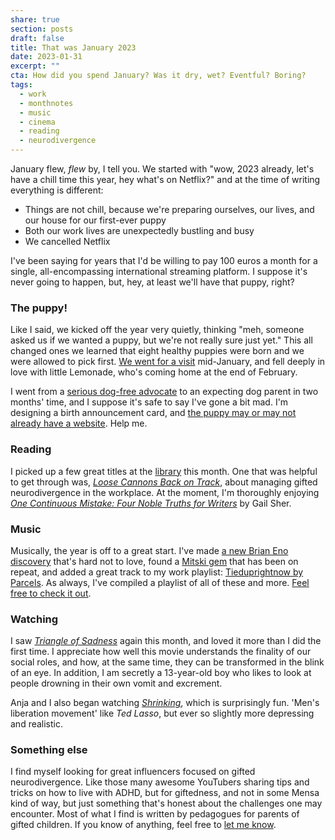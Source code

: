 ```yaml
---
share: true
section: posts
draft: false
title: That was January 2023
date: 2023-01-31
excerpt: ""
cta: How did you spend January? Was it dry, wet? Eventful? Boring?
tags:
  - work
  - monthnotes
  - music
  - cinema
  - reading
  - neurodivergence
---
```



January flew, _flew_ by, I tell you. We started with "wow, 2023 already, let's have a chill time this year, hey what's on Netflix?" and at the time of writing everything is different:

- Things are not chill, because we're preparing ourselves, our lives, and our house for our first-ever puppy
- Both our work lives are unexpectedly bustling and busy
- We cancelled Netflix

I've been saying for years that I'd be willing to pay 100 euros a month for a single, all-encompassing international streaming platform. I suppose it's never going to happen, but, hey, at least we'll have that puppy, right?

### The puppy!
Like I said, we kicked off the year very quietly, thinking "meh, someone asked us if we wanted a puppy, but we're not really sure just yet." This all changed ones we learned that eight healthy puppies were born and we were allowed to pick first. [We went for a visit](/2023/01/15/sneak-preview/) mid-January, and fell deeply in love with little Lemonade, who's coming home at the end of February.

I went from a [serious dog-free advocate](https://www.reddit.com/r/Dogfree/) to an expecting dog parent in two months' time, and I suppose it's safe to say I've gone a bit mad. I'm designing a birth announcement card, and [the puppy may or may not already have a website](https://lemonade.waleson.us/). Help me.

### Reading
I picked up a few great titles at the [library](https://www.oba.nl/openingstijden/detail.199270.html/oba-oosterdok/) this month. One that was helpful to get through was, [_Loose Cannons Back on Track_](https://www.goodreads.com/en/book/show/15733923), about managing gifted neurodivergence in the workplace. At the moment, I'm thoroughly enjoying [_One Continuous Mistake: Four Noble Truths for Writers_](https://www.goodreads.com/en/book/show/321863.One_Continuous_Mistake) by Gail Sher.

### Music
Musically, the year is off to a great start. I've made [a new Brian Eno discovery](https://www.youtube.com/watch?v=-INeMspNSQ0) that's hard not to love, found a [Mitski gem](https://www.youtube.com/watch?v=UMJm_97QXHA) that has been on repeat, and added a great track to my work playlist: [Tieduprightnow by Parcels](https://www.youtube.com/watch?v=_2qsU8FGU_E). As always, I've compiled a playlist of all of these and more. [Feel free to check it out](https://open.spotify.com/playlist/6Xlr2LlyTQuCdgWd46KNUI?si=980c41a80e134089).

### Watching 
I saw [_Triangle of Sadness_](https://www.imdb.com/title/tt7322224/) again this month, and loved it more than I did the first time. I appreciate how well this movie understands the finality of our social roles, and how, at the same time, they can be transformed in the blink of an eye. In addition, I am secretly a 13-year-old boy who likes to look at people drowning in their own vomit and excrement.

Anja and I also began watching [_Shrinking_](https://www.imdb.com/title/tt15677150/), which is surprisingly fun. 'Men's liberation movement' like _Ted Lasso_, but ever so slightly more depressing and realistic.


### Something else
I find myself looking for great influencers focused on gifted neurodivergence. Like those many awesome YouTubers sharing tips and tricks on how to live with ADHD, but for giftedness, and not in some Mensa kind of way, but just something that's honest about the challenges one may encounter. Most of what I find is written by pedagogues for parents of gifted children. If you know of anything, feel free to [let me know](_Inbox/hello.md).